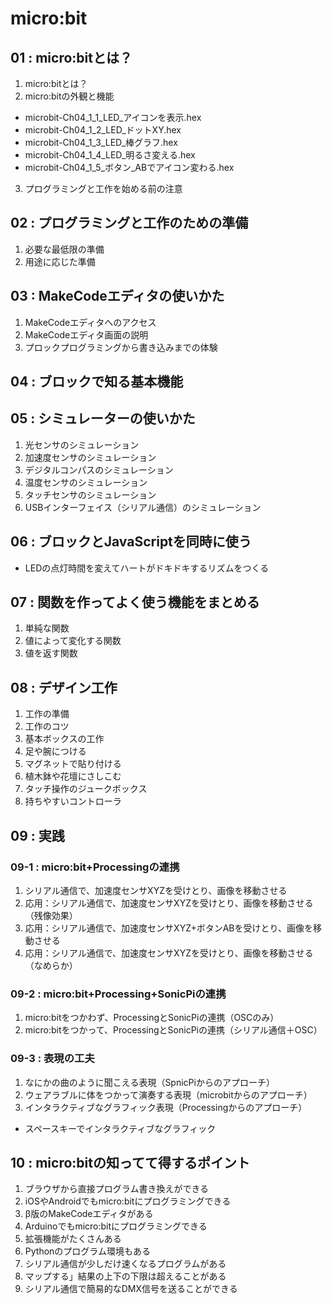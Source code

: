 # micro:bit

## 01 : micro:bitとは？
1. micro:bitとは？
2. micro:bitの外観と機能
- microbit-Ch04_1_1_LED_アイコンを表示.hex
- microbit-Ch04_1_2_LED_ドットXY.hex
- microbit-Ch04_1_3_LED_棒グラフ.hex
- microbit-Ch04_1_4_LED_明るさ変える.hex
- microbit-Ch04_1_5_ボタン_ABでアイコン変わる.hex

3. プログラミングと工作を始める前の注意

## 02 : プログラミングと工作のための準備
1. 必要な最低限の準備
2. 用途に応じた準備

## 03 : MakeCodeエディタの使いかた
1. MakeCodeエディタへのアクセス
2. MakeCodeエディタ画面の説明
3. プロックプログラミングから書き込みまでの体験

## 04 : ブロックで知る基本機能

## 05 : シミュレーターの使いかた
1. 光センサのシミュレーション
2. 加速度センサのシミュレーション
3. デジタルコンパスのシミュレーション
4. 温度センサのシミュレーション
5. タッチセンサのシミュレーション
6. USBインターフェイス（シリアル通信）のシミュレーション

## 06 : ブロックとJavaScriptを同時に使う
- LEDの点灯時間を変えてハートがドキドキするリズムをつくる

## 07 : 関数を作ってよく使う機能をまとめる
1. 単純な関数
2. 値によって変化する関数
3. 値を返す関数

## 08 : デザイン工作
1. 工作の準備
2. 工作のコツ
3. 基本ボックスの工作
4. 足や腕につける
5. マグネットで貼り付ける
6. 植木鉢や花壇にさしこむ
7. タッチ操作のジュークボックス
8. 持ちやすいコントローラ

## 09 : 実践
### 09-1 : micro:bit+Processingの連携
1. シリアル通信で、加速度センサXYZを受けとり、画像を移動させる
2. 応用：シリアル通信で、加速度センサXYZを受けとり、画像を移動させる（残像効果）
3. 応用：シリアル通信で、加速度センサXYZ+ボタンABを受けとり、画像を移動させる
4. 応用：シリアル通信で、加速度センサXYZを受けとり、画像を移動させる（なめらか）

### 09-2 : micro:bit+Processing+SonicPiの連携
1. micro:bitをつかわず、ProcessingとSonicPiの連携（OSCのみ）
2. micro:bitをつかって、ProcessingとSonicPiの連携（シリアル通信＋OSC）

### 09-3 : 表現の工夫
1. なにかの曲のように聞こえる表現（SpnicPiからのアプローチ）
2. ウェアラブルに体をつかって演奏する表現（microbitからのアプローチ）
3. インタラクティブなグラフィック表現（Processingからのアプローチ）
- スペースキーでインタラクティブなグラフィック
## 10 : micro:bitの知ってて得するポイント
1. ブラウザから直接プログラム書き換えができる
2. iOSやAndroidでもmicro:bitにプログラミングできる
3. β版のMakeCodeエディタがある
4. Arduinoでもmicro:bitにプログラミングできる
5. 拡張機能がたくさんある
6. Pythonのプログラム環境もある
7. シリアル通信が少しだけ速くなるプログラムがある
8. マップする」結果の上下の下限は超えることがある
9. シリアル通信で簡易的なDMX信号を送ることができる
